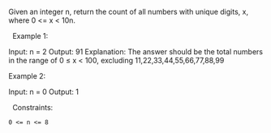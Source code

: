 Given an integer n, return the count of all numbers with unique digits, x, where 0 <= x < 10n.

 
Example 1:

Input: n = 2
Output: 91
Explanation: The answer should be the total numbers in the range of 0 ≤ x < 100, excluding 11,22,33,44,55,66,77,88,99


Example 2:

Input: n = 0
Output: 1


 
Constraints:


	0 <= n <= 8

